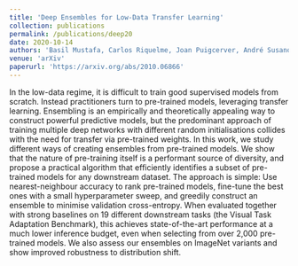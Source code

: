 ```yaml
---
title: 'Deep Ensembles for Low-Data Transfer Learning'
collection: publications
permalink: /publications/deep20
date: 2020-10-14
authors: 'Basil Mustafa, Carlos Riquelme, Joan Puigcerver, André Susano Pinto, Daniel Keysers, Neil Houlsby'
venue: 'arXiv'
paperurl: 'https://arxiv.org/abs/2010.06866'
---
```


In the low-data regime, it is difficult to train good supervised models from scratch. Instead practitioners turn to pre-trained models, leveraging transfer learning. Ensembling is an empirically and theoretically appealing way to construct powerful predictive models, but the predominant approach of training multiple deep networks with different random initialisations collides with the need for transfer via pre-trained weights. In this work, we study different ways of creating ensembles from pre-trained models. We show that the nature of pre-training itself is a performant source of diversity, and propose a practical algorithm that efficiently identifies a subset of pre-trained models for any downstream dataset. The approach is simple: Use nearest-neighbour accuracy to rank pre-trained models, fine-tune the best ones with a small hyperparameter sweep, and greedily construct an ensemble to minimise validation cross-entropy. When evaluated together with strong baselines on 19 different downstream tasks (the Visual Task Adaptation Benchmark), this achieves state-of-the-art performance at a much lower inference budget, even when selecting from over 2,000 pre-trained models. We also assess our ensembles on ImageNet variants and show improved robustness to distribution shift.
